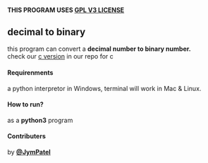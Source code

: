 #### THIS PROGRAM USES [GPL V3 LICENSE](../../LICENSE)

## decimal to binary
this program can convert a **decimal number to binary number.**  
check our [c version]("#todo") in our repo for c

#### Requirenments
a python interpretor in Windows, terminal will work in Mac & Linux.

#### How to run?
as a **python3** program

#### Contributers
by [**@JymPatel**](https://github.com/JymPatel)  
